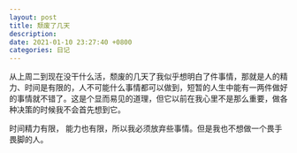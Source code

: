```yaml
---
layout: post
title: 颓废了几天
description: 
date: 2021-01-10 23:27:40 +0800
categories: 日记
---
```


从上周二到现在没干什么活，颓废的几天了我似乎想明白了件事情，那就是人的精力、时间是有限的，人不可能什么事情都可以做到，短暂的人生中能有一两件做好的事情就不错了。这是个显而易见的道理，但它以前在我心里不是那么重要，做各种决策的时候我不会首先想到它。

时间精力有限， 能力也有限，所以我必须放弃些事情。但是我也不想做一个畏手畏脚的人。